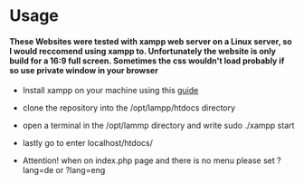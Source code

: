 # Usage

#### These Websites were tested with xampp web server on a Linux server, so I would reccomend using xampp to. Unfortunately the website is only build for a 16:9 full screen. Sometimes the css wouldn't load probably if so use private window in your browser

- Install xampp on your machine using this [guide]
- clone the repository into the /opt/lampp/htdocs directory
- open a terminal in the /opt/lammp directory and write sudo ./xampp start
- lastly go to enter localhost/htdocs/<path to file>
- Attention! when on index.php page and there is no menu please set ?lang=de or ?lang=eng

   [guide]: <https://www.wikihow.com/Install-XAMPP-on-Linux>
